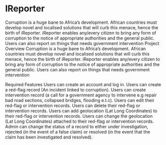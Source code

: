 # IReporter
Corruption is a huge bane to Africa’s development. African countries must develop novel and localised solutions that will curb this menace, hence the birth of iReporter. iReporter enables any/every citizen to bring any form of corruption to the notice of appropriate authorities and the general public. Users can also report on things that needs government intervention
Project Overview
Corruption is a huge bane to Africa’s development. African countries must develop novel and localised solutions that will curb this menace, hence the birth of iReporter. iReporter enables any/every citizen to bring any form of corruption to the notice of appropriate authorities and the general public. Users can also report on things that needs government intervention

Required Features
Users can create an account and log in.
Users can create a red-flag record (An incident linked to corruption).
Users can create intervention record (a call for a government agency to intervene e.g repair bad road sections, collapsed bridges, flooding e.t.c).
Users can edit their red-flag or intervention records.
Users can delete their red-flag or intervention records.
Users can add geolocation (Lat Long Coordinates) to their red-flag or intervention records.
Users can change the geolocation (Lat Long Coordinates) attached to their red-flag or intervention records.
Admin can change the status of a record to either under investigation, rejected (in the event of a false claim) or resolved (in the event that the claim has been investigated and resolved).
